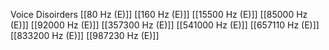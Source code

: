 Voice Disoirders
[[80 Hz (E)]]
[[160 Hz (E)]]
[[15500 Hz (E)]]
[[85000 Hz (E)]]
[[92000 Hz (E)]]
[[357300 Hz (E)]]
[[541000 Hz (E)]]
[[657110 Hz (E)]]
[[833200 Hz (E)]]
[[987230 Hz (E)]]